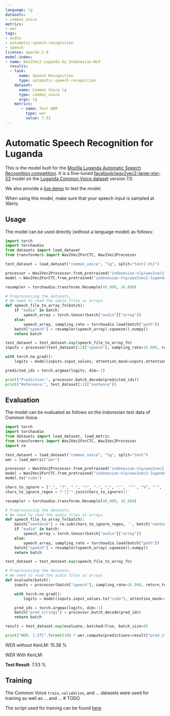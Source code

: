 ```yaml
---
language: lg
datasets:
- common_voice
metrics:
- wer
tags:
- audio
- automatic-speech-recognition
- speech
license: apache-2.0
model-index:
- name: Wav2Vec2 Luganda by Indonesian-NLP
  results:
  - task: 
      name: Speech Recognition
      type: automatic-speech-recognition
    dataset:
      name: Common Voice lg
      type: common_voice
      args: lg
    metrics:
       - name: Test WER
         type: wer
         value: 7.53
---
```


# Automatic Speech Recognition for Luganda

This is the model built for the 
[Mozilla Luganda Automatic Speech Recognition competition](https://zindi.africa/competitions/mozilla-luganda-automatic-speech-recognition).
It is a fine-tuned [facebook/wav2vec2-large-xlsr-53](https://huggingface.co/facebook/wav2vec2-large-xlsr-53)
model on the [Luganda Common Voice dataset](https://huggingface.co/datasets/common_voice) version 7.0.

We also provide a [live demo](https://huggingface.co/spaces/indonesian-nlp/luganda-asr) to test the model.

When using this model, make sure that your speech input is sampled at 16kHz.

## Usage
The model can be used directly (without a language model) as follows:
```python
import torch
import torchaudio
from datasets import load_dataset
from transformers import Wav2Vec2ForCTC, Wav2Vec2Processor

test_dataset = load_dataset("common_voice", "lg", split="test[:2%]")

processor = Wav2Vec2Processor.from_pretrained("indonesian-nlp/wav2vec2-luganda")
model = Wav2Vec2ForCTC.from_pretrained("indonesian-nlp/wav2vec2-luganda")

resampler = torchaudio.transforms.Resample(48_000, 16_000)

# Preprocessing the datasets.
# We need to read the aduio files as arrays
def speech_file_to_array_fn(batch):
    if "audio" in batch:
        speech_array = torch.tensor(batch["audio"]["array"])
    else:
        speech_array, sampling_rate = torchaudio.load(batch["path"])
    batch["speech"] = resampler(speech_array).squeeze().numpy()
    return batch

test_dataset = test_dataset.map(speech_file_to_array_fn)
inputs = processor(test_dataset[:2]["speech"], sampling_rate=16_000, return_tensors="pt", padding=True)

with torch.no_grad():
    logits = model(inputs.input_values, attention_mask=inputs.attention_mask).logits

predicted_ids = torch.argmax(logits, dim=-1)

print("Prediction:", processor.batch_decode(predicted_ids))
print("Reference:", test_dataset[:2]["sentence"])
```


## Evaluation

The model can be evaluated as follows on the Indonesian test data of Common Voice.

```python
import torch
import torchaudio
from datasets import load_dataset, load_metric
from transformers import Wav2Vec2ForCTC, Wav2Vec2Processor
import re

test_dataset = load_dataset("common_voice", "lg", split="test")
wer = load_metric("wer")

processor = Wav2Vec2Processor.from_pretrained("indonesian-nlp/wav2vec2-luganda")
model = Wav2Vec2ForCTC.from_pretrained("indonesian-nlp/wav2vec2-luganda") 
model.to("cuda")

chars_to_ignore = [",", "?", ".", "!", "-", ";", ":", '""', "%", "'", '"', "�", "‘", "’", "’"]
chars_to_ignore_regex = f'[{"".join(chars_to_ignore)}]'

resampler = torchaudio.transforms.Resample(48_000, 16_000)

# Preprocessing the datasets.
# We need to read the audio files as arrays
def speech_file_to_array_fn(batch):
    batch["sentence"] = re.sub(chars_to_ignore_regex, '', batch["sentence"]).lower()
    if "audio" in batch:
        speech_array = torch.tensor(batch["audio"]["array"])
    else:
        speech_array, sampling_rate = torchaudio.load(batch["path"])
    batch["speech"] = resampler(speech_array).squeeze().numpy()
    return batch

test_dataset = test_dataset.map(speech_file_to_array_fn)

# Preprocessing the datasets.
# We need to read the audio files as arrays
def evaluate(batch):
    inputs = processor(batch["speech"], sampling_rate=16_000, return_tensors="pt", padding=True)

    with torch.no_grad():
        logits = model(inputs.input_values.to("cuda"), attention_mask=inputs.attention_mask.to("cuda")).logits

    pred_ids = torch.argmax(logits, dim=-1)
    batch["pred_strings"] = processor.batch_decode(pred_ids)
    return batch

result = test_dataset.map(evaluate, batched=True, batch_size=8)

print("WER: {:2f}".format(100 * wer.compute(predictions=result["pred_strings"], references=result["sentence"])))
```

WER without KenLM: 15.38 %

WER With KenLM:

**Test Result**: 7.53 %

## Training

The Common Voice `train`, `validation`, and ... datasets were used for training as well as ... and ...  # TODO

The script used for training can be found [here](https://github.com/indonesian-nlp/luganda-asr)
